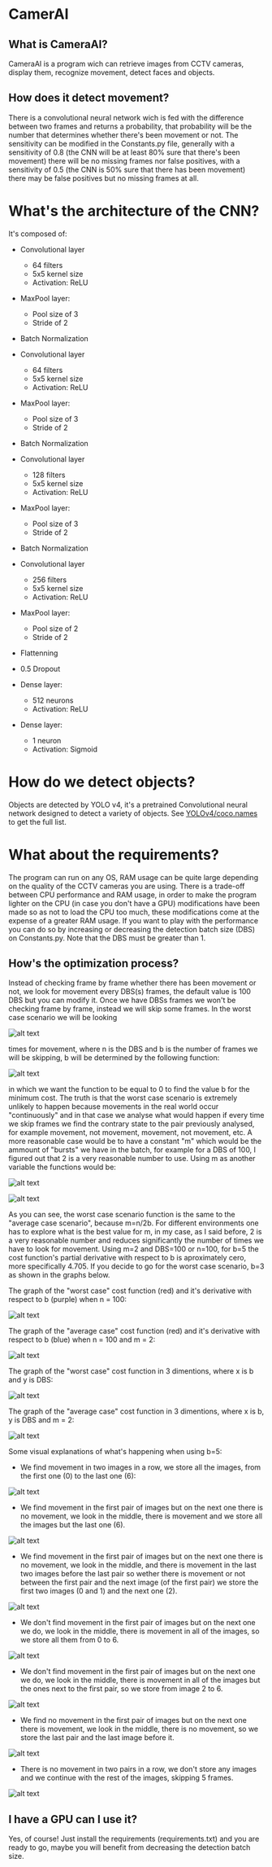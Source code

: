 # CamerAI

## What is CameraAI?
CameraAI is a program wich can retrieve images from CCTV cameras, display them, recognize movement, detect faces and objects.

## How does it detect movement?
There is a convolutional neural network wich is fed with the difference between two frames and returns a probability, that probability will be the number that determines whether
there's been movement or not. The sensitivity can be modified in the Constants.py file, generally with a sensitivity of 0.8 (the CNN will be at least 80% sure that there's been movement) there will be no missing frames nor false positives, with a sensitivity of 0.5 (the CNN is 50% sure that there has been movement) there may be false positives but no missing frames at all.

# What's the architecture of the CNN?
It's composed of:
- Convolutional layer 
    - 64 filters
    - 5x5 kernel size
    - Activation: ReLU

- MaxPool layer:
    - Pool size of 3
    - Stride of 2

- Batch Normalization

- Convolutional layer 
    - 64 filters
    - 5x5 kernel size
    - Activation: ReLU

- MaxPool layer:
    - Pool size of 3
    - Stride of 2

- Batch Normalization

- Convolutional layer 
    - 128 filters
    - 5x5 kernel size
    - Activation: ReLU

- MaxPool layer:
    - Pool size of 3
    - Stride of 2

- Batch Normalization

- Convolutional layer 
    - 256 filters
    - 5x5 kernel size
    - Activation: ReLU

- MaxPool layer:
    - Pool size of 2
    - Stride of 2

- Flattenning

- 0.5 Dropout

- Dense layer:
    - 512 neurons
    - Activation: ReLU

- Dense layer:
    - 1 neuron
    - Activation: Sigmoid

# How do we detect objects?
Objects are detected by YOLO v4, it's a pretrained Convolutional neural network designed to detect a variety of objects. See [YOLOv4/coco.names](https://github.com/santiagopardal/CamerAI/blob/master/YOLO%20v4/coco.names) to get the full list.

# What about the requirements?
The program can run on any OS, RAM usage can be quite large depending on the quality of the CCTV cameras you are using. There is a trade-off between CPU performance and RAM usage, in order to make the program lighter on the CPU (in case you don't have a GPU) modifications have been made so as not to load the CPU too much, these modifications come at the expense of a greater RAM usage. If you want to play with the performance you can do so by increasing or decreasing the detection batch size
(DBS) on Constants.py. Note that the DBS must be greater than 1.

## How's the optimization process?
Instead of checking frame by frame whether there has been movement or not, we look for movement every DBS(s) frames, the default value is 100 DBS but you can modify it. Once
we have DBSs frames we won't be checking frame by frame, instead we will skip some frames. In the worst case scenario we will be looking

![alt text](https://github.com/santiagopardal/CamerAI/blob/master/Documentation/Math%20functions%20for%20CamerAI/Worst%20case/Cost%20function.png)

times for movement, where n is the DBS and b is the number of frames we will be skipping, b will be determined by the following function:

![alt text](https://github.com/santiagopardal/CamerAI/blob/master/Documentation/Math%20functions%20for%20CamerAI/Worst%20case/Cost%20function%20derivative%20with%20respect%20to%20b.png)

in which we want the function to be equal to 0 to find the value b for the minimum cost. The truth is that the worst case scenario is extremely unlikely to happen because movements in the real world occur "continuously" and in that case we analyse what would happen if every time we skip frames we find the contrary state to the pair previously analysed, for example movement, not movement, movement, not movement, etc. A more reasonable case would be to have a constant "m" which would be the ammount of "bursts" we have in the batch, for example for a DBS of 100, I figured out that 2 is a very reasonable number to use. Using m as another variable the functions would be:

![alt text](https://github.com/santiagopardal/CamerAI/blob/master/Documentation/Math%20functions%20for%20CamerAI/Average%20case/Cost%20function.png)

![alt text](https://github.com/santiagopardal/CamerAI/blob/master/Documentation/Math%20functions%20for%20CamerAI/Average%20case/Cost%20function%20derivative%20with%20respect%20to%20b.png)

As you can see, the worst case scenario function is the same to the "average case scenario", because m=n/2b. For different environments one has to explore what is the best value for m, in my case, as I said before, 2 is a very reasonable number and reduces significantly the number of times we have to look for movement. Using m=2 and DBS=100 or n=100, for b=5 the cost function's partial derivative with respect to b is aproximately cero, more specifically 4.705. If you decide to go for the worst case scenario, b=3 as shown in the graphs below.

The graph of the "worst case" cost function (red) and it's derivative with respect to b (purple) when n = 100:

![alt text](https://github.com/santiagopardal/CamerAI/blob/master/Documentation/Math%20functions%20for%20CamerAI/n%3D100%2C%20m%3Dn(div)2b.png)

The graph of the "average case" cost function (red) and it's derivative with respect to b (blue) when n = 100 and m = 2:

![alt text](https://github.com/santiagopardal/CamerAI/blob/master/Documentation/Math%20functions%20for%20CamerAI/n%3D100%2Cm%3D2.png)

The graph of the "worst case" cost function in 3 dimentions, where x is b and y is DBS:

![alt text](https://github.com/santiagopardal/CamerAI/blob/master/Documentation/Math%20functions%20for%20CamerAI/3d%20graph%2C%20m%3Dn(div)2b.png)

The graph of the "average case" cost function in 3 dimentions, where x is b, y is DBS and m = 2:

![alt text](https://github.com/santiagopardal/CamerAI/blob/master/Documentation/Math%20functions%20for%20CamerAI/3d%20graph%2C%20m%3D2.png)

Some visual explanations of what's happening when using b=5:

- We find movement in two images in a row, we store all the images, from the first one (0) to the last one (6):

![alt text](https://github.com/santiagopardal/CamerAI/blob/master/Documentation/GIFS/M-M.gif)

- We find movement in the first pair of images but on the next one there is no movement, we look in the middle,
there is movement and we store all the images but the last one (6).

![alt text](https://github.com/santiagopardal/CamerAI/blob/master/Documentation/GIFS/M-NM-M.gif)

- We find movement in the first pair of images but on the next one there is no movement, we look in the middle, and there is movement in the last two images before the last pair so wether there is movement or not between the first pair and the next image (of the first pair) we store the first two images (0 and 1) and the next one (2).

![alt text](https://github.com/santiagopardal/CamerAI/blob/master/Documentation/GIFS/M-NM-NM-NM.gif)

- We don't find movement in the first pair of images but on the next one we do, we look in the middle,
there is movement in all of the images, so we store all them from 0 to 6.

![alt text](https://github.com/santiagopardal/CamerAI/blob/master/Documentation/GIFS/NM-M-M-M.gif)

- We don't find movement in the first pair of images but on the next one we do, we look in the middle,
there is movement in all of the images but the ones next to the first pair, so we store from image 2 to 6.

![alt text](https://github.com/santiagopardal/CamerAI/blob/master/Documentation/GIFS/NM-M-M-NM.gif)

- We find no movement in the first pair of images but on the next one there is movement, we look in the middle,
there is no movement, so we store the last pair and the last image before it.

![alt text](https://github.com/santiagopardal/CamerAI/blob/master/Documentation/GIFS/NM-M-NM.gif)

- There is no movement in two pairs in a row, we don't store any images and we continue with the rest of the images,
skipping 5 frames.

![alt text](https://github.com/santiagopardal/CamerAI/blob/master/Documentation/GIFS/NM-NM.gif)


## I have a GPU can I use it?
Yes, of course! Just install the requirements (requirements.txt) and you are ready to go, maybe you will benefit from decreasing the detection batch size.
